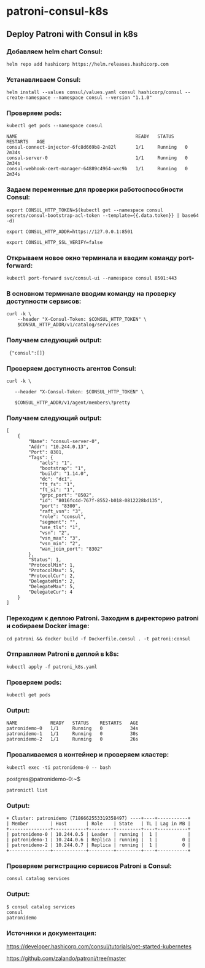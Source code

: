 # patroni-consul-k8s
## Deploy Patroni with Consul in k8s

### Добавляем helm chart Consul:
```
helm repo add hashicorp https://helm.releases.hashicorp.com
```
### Устанавливаем Consul:
```
helm install --values consul/values.yaml consul hashicorp/consul --create-namespace --namespace consul --version "1.1.0"
```
### Проверяем pods:
```
kubectl get pods --namespace consul
```
```
NAME                                           READY   STATUS    RESTARTS   AGE
consul-connect-injector-6fc8d669b8-2n82l       1/1     Running   0          2m34s
consul-server-0                                1/1     Running   0          2m34s
consul-webhook-cert-manager-64889c4964-wxc9b   1/1     Running   0          2m34s
```
### Задаем переменные для проверки работоспособности Consul:
```
export CONSUL_HTTP_TOKEN=$(kubectl get --namespace consul secrets/consul-bootstrap-acl-token --template={{.data.token}} | base64 -d)

export CONSUL_HTTP_ADDR=https://127.0.0.1:8501

export CONSUL_HTTP_SSL_VERIFY=false
```
### Открываем новое окно терминала и вводим команду port-forward: 
```
kubectl port-forward svc/consul-ui --namespace consul 8501:443
```
### В основном терминале вводим команду на проверку доступности сервисов:
```
curl -k \
    --header "X-Consul-Token: $CONSUL_HTTP_TOKEN" \
    $CONSUL_HTTP_ADDR/v1/catalog/services
```
### Получаем следующий output: 
```
 {"consul":[]}
```
### Проверяем доступность агентов Consul:
```
curl -k \

   --header "X-Consul-Token: $CONSUL_HTTP_TOKEN" \

   $CONSUL_HTTP_ADDR/v1/agent/members\?pretty
```
### Получаем следующий output:
```
[
    {
        "Name": "consul-server-0",
        "Addr": "10.244.0.13",
        "Port": 8301,
        "Tags": {
            "acls": "1",
            "bootstrap": "1",
            "build": "1.14.0",
            "dc": "dc1",
            "ft_fs": "1",
            "ft_si": "1",
            "grpc_port": "8502",
            "id": "8016fc4d-767f-8552-b018-0812228bd135",
            "port": "8300",
            "raft_vsn": "3",
            "role": "consul",
            "segment": "",
            "use_tls": "1",
            "vsn": "2",
            "vsn_max": "3",
            "vsn_min": "2",
            "wan_join_port": "8302"
        },
        "Status": 1,
        "ProtocolMin": 1,
        "ProtocolMax": 5,
        "ProtocolCur": 2,
        "DelegateMin": 2,
        "DelegateMax": 5,
        "DelegateCur": 4
    }
]
```
### Переходим к деплою Patroni. Заходим в директорию patroni и собираем Docker image:
```
cd patroni && docker build -f Dockerfile.consul . -t patroni:consul
```
### Отправляем Patroni в деплой в k8s:
```
kubectl apply -f patroni_k8s.yaml
```
### Проверяем pods:
```
kubectl get pods 
```
### Output: 
    NAME            READY   STATUS    RESTARTS   AGE   
    patronidemo-0   1/1     Running   0          34s   
    patronidemo-1   1/1     Running   0          30s   
    patronidemo-2   1/1     Running   0          26s   

### Проваливаемся в контейнер и проверяем кластер:
```
kubectl exec -ti patronidemo-0 -- bash
```
postgres@patronidemo-0:~$ 
```
patronictl list
```
### Output: 
    + Cluster: patronidemo (7186662553319358497) ----+----+-----------+
    | Member        | Host       | Role    | State   | TL | Lag in MB |
    +---------------+------------+---------+---------+----+-----------+
    | patronidemo-0 | 10.244.0.5 | Leader  | running |  1 |           |
    | patronidemo-1 | 10.244.0.6 | Replica | running |  1 |         0 |
    | patronidemo-2 | 10.244.0.7 | Replica | running |  1 |         0 |
    +---------------+------------+---------+---------+----+-----------+
 ### Проверяем регистрацию сервисов Patroni в Consul:
 ```
 consul catalog services
 ```
 ### Output:
 ```
 $ consul catalog services
consul
patronidemo
 ```
 ### Источники и документация:
 https://developer.hashicorp.com/consul/tutorials/get-started-kubernetes
 
 https://github.com/zalando/patroni/tree/master


